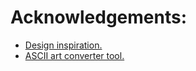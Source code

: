 # Acknowledgements:
* [Design inspiration.](https://github.com/Andrew6rant/Andrew6rant)
* [ASCII art converter tool.](https://github.com/TheZoraiz/ascii-image-converter)
